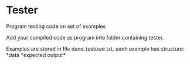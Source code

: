 # Tester
Program testing code on set of examples

Add your compiled code as program into folder containing tester.

Examples are stored in file dane_testowe.txt, each example has structure: \*data \*expected output\*
